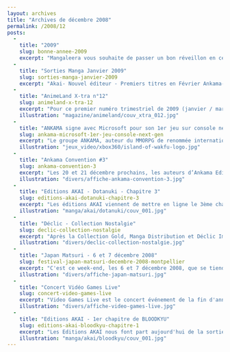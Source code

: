 ```yaml
---
layout: archives
title: "Archives de décembre 2008"
permalink: /2008/12
posts:
  -
    title: "2009"
    slug: bonne-annee-2009
    excerpt: "Mangaleera vous souhaite de passer un bon réveillon en cette fin d'année 2008.Que l'année 2009 soit, pour vous fidèles lecteurs, aussi riche en manga de qualité que l'aura été celle qui se termine."
  -
    title: "Sorties Manga Janvier 2009"
    slug: sorties-manga-janvier-2009
    excerpt: "Akai- Nouvel éditeur - Premiers titres en Février Ankama- 8 janvier- Dofus Vol.10- Dofus Vol.10 Edition Collector- Los Tigres del Ring- Diary of Inhuman Species Asuka- 15 janvier- Battle Club Vol.6- Black Jack Deluxe Vol.5- Electric Hands- My-OTOME Vol.3- Peach ! Vol.7- 29 janvier- Au temps de l'amour- Crown Vol.6- Hokuto no Ken, First of the"
  -
    title: "AnimeLand X-tra n°12"
    slug: animeland-x-tra-12
    excerpt: "Pour ce premier numéro trimestriel de 2009 (janvier / mars), l'équipe d'Animeland mise une fois de plus sur \"le cahier qui tue\" avec une imposant article de quatre pages sur Death Note en guise d'introduction.Au programme, vous retrouverez également :- une rencontre avec Miyavi- des chroniques sur Tokyo Babylon, Trinity Blood, Gundam W, D-Gray"
    illustration: "magazine/animeland/couv_xtra_012.jpg"
  -
    title: "ANKAMA signe avec Microsoft pour son 1er jeu sur console next gen"
    slug: ankama-microsoft-1er-jeu-console-next-gen
    excerpt: "Le groupe ANKAMA, auteur du MMORPG de renommée internationale DOFUS, développe son 1er jeu vidéo pour console, en partenariat avec Microsoft.Le groupe ANKAMA annonce la signature d’un partenariat avec Microsoft dans le cadre du développement de son 1er jeu pour consoles de dernière génération, Islands of Wakfu. Prévu sur Xbox 360, Islands of Wakfu"
    illustration: "jeux_video/xbox360/island-of-wakfu-logo.jpg"
  -
    title: "Ankama Convention #3"
    slug: ankama-convention-3
    excerpt: "Les 20 et 21 décembre prochains, les auteurs d’Ankama Editions donnent rendez-vous à leur public aux cours de l’Ankama Convention #3 à Lille Grand Palais. Plus d’une quarantaine de scénariste, dessinateurs, graphistes et coloristes seront là de 10h à 19h pour dédicacer leurs ouvrages et répondre aux questions de leurs fans : Run, Stan, Ancestral"
    illustration: "divers/affiche-ankama-convention-3.jpg"
  -
    title: "Editions AKAI - Dotanuki - Chapitre 3"
    slug: editions-akai-dotanuki-chapitre-3
    excerpt: "Les éditions AKAI viennent de mettre en ligne le 3ème chapitre du manga Dotanuki de Lorenzo. La trame scénaristique commence à se développer avec la révélation de la quête des protagonistes principaux et l'apparition d'une faction obscure qui va tenter de les empêcher d'atteindre leur but. Plus de densité, et donc plus d'intérêt. Poursuivez sur"
    illustration: "manga/akai/dotanuki/couv_001.jpg"
  -
    title: "Déclic - Collection Nostalgie"
    slug: declic-collection-nostalgie
    excerpt: "Après la Collection Gold, Manga Distribution et Déclic Images lancent désormais via Déclic Collection la Collection Nostalgie. Au programme dans les deux cas, 33 coffrets DVD collectors digipack en VOSTF + VF + 1 livret de 28 pages.La formule fonctionne sur le principe de l'abonnement à 16,95 € par mois. Cette nouvelle collection affiche"
    illustration: "divers/declic-collection-nostalgie.jpg"
  -
    title: "Japan Matsuri - 6 et 7 décembre 2008"
    slug: festival-japan-matsuri-decembre-2008-montpellier
    excerpt: "C'est ce week-end, les 6 et 7 décembre 2008, que se tiendra à l'Hôtel de Ville de Montpellier la deuxième édition du festival Japan Matsuri réunissant comme l'indique le site internet de l'événement \"le subtil mélange du japon d’aujourd’hui et d’autrefois\".Au programme :- Cosplay- Défilés de mode- Karaoké- Jeux vidéo- Concerts Plus de"
    illustration: "divers/affiche-japan-matsuri.jpg"
  -
    title: "Concert Vidéo Games Live"
    slug: concert-video-games-live
    excerpt: "Video Games Live est le concert événement de la fin d'année (18 décembre 2008, 20h30 - Palais des Congrès, Paris) qui vous offre une expérience unique : les plus grands tubes du monde des jeux vidéo interprétés par 60 artistes (orchestre et chœurs) ! Ce concept spectaculaire et inédit en France est crée et produit par des compositeurs de musiques"
    illustration: "divers/affiche-video-games-live.jpg"
  -
    title: "Editions AKAI - 1er chapitre de BLOODKYU"
    slug: editions-akai-bloodkyu-chapitre-1
    excerpt: "Les Editions AKAI nous font part aujourd'hui de la sortie en lecture sur leur site internet du premier chapitre de Bloodkyu de Kyu. Sans nous faire prier, nous nous rendons immédiatement sur les lieux et entamons notre lecture.Kyu (eh oui, comme l'auteur) est élève dans un lycée et se passionne pour les sciences. Un matin, dans la cour, il agresse"
    illustration: "manga/akai/bloodkyu/couv_001.jpg"
---
```



